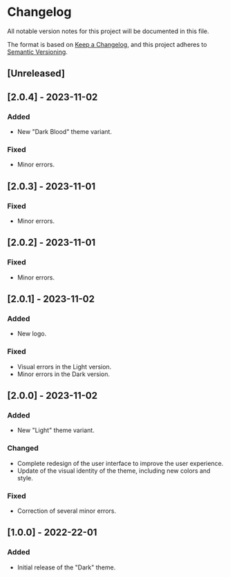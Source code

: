 # Changelog

All notable version notes for this project will be documented in this file.

The format is based on [Keep a Changelog](https://keepachangelog.com/en/1.0.0/),
and this project adheres to [Semantic Versioning](https://semver.org/spec/v2.0.0.html).

## [Unreleased]

## [2.0.4] - 2023-11-02
### Added
- New "Dark Blood" theme variant.
### Fixed
- Minor errors.

## [2.0.3] - 2023-11-01
### Fixed
- Minor errors.

## [2.0.2] - 2023-11-01
### Fixed
- Minor errors.

## [2.0.1] - 2023-11-02
### Added
- New logo.
### Fixed
- Visual errors in the Light version.
- Minor errors in the Dark version.

## [2.0.0] - 2023-11-02
### Added
- New "Light" theme variant.
### Changed
- Complete redesign of the user interface to improve the user experience.
- Update of the visual identity of the theme, including new colors and style.
### Fixed
- Correction of several minor errors.

## [1.0.0] - 2022-22-01
### Added
- Initial release of the "Dark" theme.
